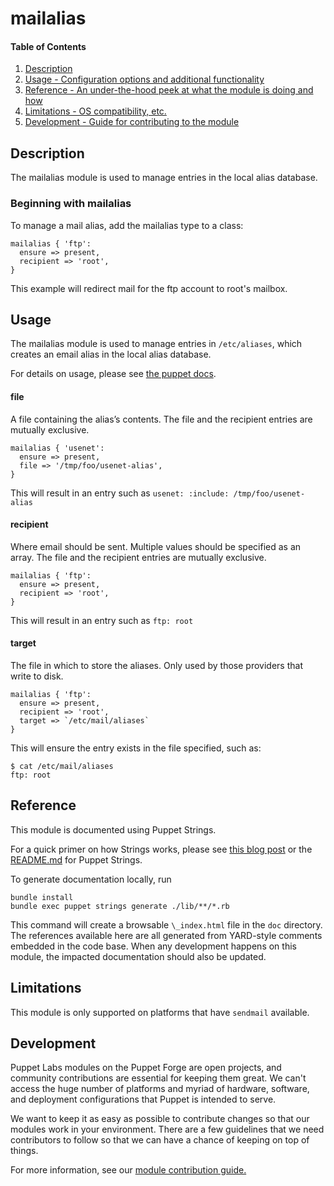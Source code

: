 # mailalias

#### Table of Contents

1. [Description](#description)
2. [Usage - Configuration options and additional functionality](#usage)
3. [Reference - An under-the-hood peek at what the module is doing and how](#reference)
4. [Limitations - OS compatibility, etc.](#limitations)
5. [Development - Guide for contributing to the module](#development)

## Description

The mailalias module is used to manage entries in the local alias database.

### Beginning with mailalias
To manage a mail alias, add the mailalias type to a class:
```
mailalias { 'ftp':
  ensure => present,
  recipient => 'root',
}
```
This example will redirect mail for the ftp account to root's mailbox.

## Usage
The mailalias module is used to manage entries in `/etc/aliases`, which creates an email alias in the local alias database.

For details on usage, please see [the puppet docs](https://puppet.com/docs/puppet/latest/types/mailalias.html).

#### file
A file containing the alias’s contents. The file and the recipient entries are mutually exclusive.
```
mailalias { 'usenet':
  ensure => present,
  file => '/tmp/foo/usenet-alias',
}
```
This will result in an entry such as `usenet: :include: /tmp/foo/usenet-alias`

#### recipient
Where email should be sent. Multiple values should be specified as an array. The file and the recipient entries are mutually exclusive.
```
mailalias { 'ftp':
  ensure => present,
  recipient => 'root',
}
```
This will result in an entry such as  `ftp: root`

#### target
The file in which to store the aliases. Only used by those providers that write to disk.
```
mailalias { 'ftp':
  ensure => present,
  recipient => 'root',
  target => `/etc/mail/aliases`
}
```
This will ensure the entry exists in the file specified, such as:
```
$ cat /etc/mail/aliases
ftp: root
```

## Reference

This module is documented using Puppet Strings.

For a quick primer on how Strings works, please see [this blog post](https://puppet.com/blog/using-puppet-strings-generate-great-documentation-puppet-modules) or the [README.md](https://github.com/puppetlabs/puppet-strings/blob/master/README.md) for Puppet Strings.

To generate documentation locally, run
```
bundle install
bundle exec puppet strings generate ./lib/**/*.rb
```
This command will create a browsable `\_index.html` file in the `doc` directory. The references available here are all generated from YARD-style comments embedded in the code base. When any development happens on this module, the impacted documentation should also be updated.


## Limitations

This module is only supported on platforms that have `sendmail` available.

## Development

Puppet Labs modules on the Puppet Forge are open projects, and community contributions are essential for keeping them great. We can't access the huge number of platforms and myriad of hardware, software, and deployment configurations that Puppet is intended to serve.

We want to keep it as easy as possible to contribute changes so that our modules work in your environment. There are a few guidelines that we need contributors to follow so that we can have a chance of keeping on top of things.

For more information, see our [module contribution guide.](https://docs.puppetlabs.com/forge/contributing.html)
